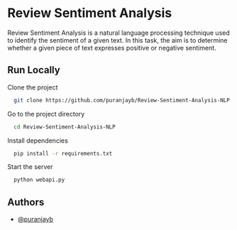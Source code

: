 
# Review Sentiment Analysis

Review Sentiment Analysis is a natural language processing technique used to identify the sentiment of a given text. In this task, the aim is to determine whether a given piece of text expresses positive or negative sentiment.

## Run Locally

Clone the project

```bash
  git clone https://github.com/puranjayb/Review-Sentiment-Analysis-NLP
```

Go to the project directory

```bash
  cd Review-Sentiment-Analysis-NLP
```

Install dependencies

```bash
  pip install -r requirements.txt
```

Start the server

```bash
  python webapi.py
```


## Authors

- [@puranjayb](https://www.github.com/puranjayb)

